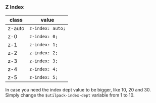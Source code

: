 ### Z Index

| class  | value            |
| ------ | ---------------- |
| z-auto | `z-index: auto;` |
| z-0    | `z-index: 0;`    |
| z-1    | `z-index: 1;`    |
| z-2    | `z-index: 2;`    |
| z-3    | `z-index: 3;`    |
| z-4    | `z-index: 4;`    |
| z-5    | `z-index: 5;`    |

In case you need the index dept value to be bigger, like 10, 20 and 30.
Simply change the `$utilpack-index-dept` variable from 1 to 10.
